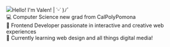 <div>
  <img href="hello.svg" alt="Hello! I'm Valen! | ˙ᵕ˙ )ﾉﾞ">
</div>
💻 Computer Science new grad from CalPolyPomona<br/>
🎨 Frontend Developer passionate in interactive and creative web experiences<br/>
🌱 Currently learning web design and all things digital media!<br/>
